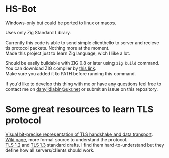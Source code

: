 # HS-Bot
Windows-only but could be ported to linux or macos.

Uses only Zig Standard Library.

Currently this code is able to send simple clienthello to server and recieve tls protocol packets. Nothing more at the moment.\
Made this project just to learn Zig language, wich I like a lot.

Should be easily buildable with ZIG 0.8 or later using `zig build` command.\
You can download ZIG compiler by [this link](https://ziglang.org/download/).\
Make sure you added it to PATH before running this command.

If you'd like to develop this thing with me or have any questions feel free to contact me on danyildiabin@ukr.net or submit an issue on this repository.

# Some great resources to learn TLS protocol
[Visual bit-precise representation of TLS handshake and data transport](https://tls.ulfheim.net/).\
[Wiki page](https://en.wikipedia.org/wiki/Transport_Layer_Security), more formal source to understand the protocol.\
[TLS 1.2](https://www.rfc-editor.org/rfc/rfc5246.html) and [TLS 1.3](https://www.rfc-editor.org/rfc/rfc8446.html) standard drafts. I find them hard-to-understand but they define how all servers/clients should work.
